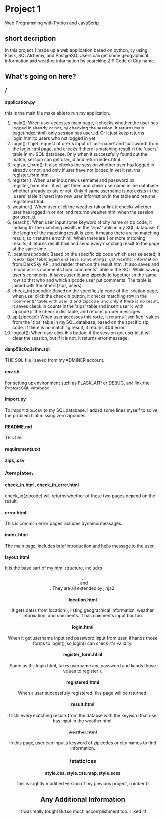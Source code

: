 # Project 1

Web Programming with Python and JavaScript

## short decription
In this project, I made up a web application based on python, by using Flask, SQLAlchemy, and PostgreSQ.
Users can get some geographical information and weather information by searching ZIP Code or City name.

## What's going on here?

### /
#### application.py
this is the main file make able to run my application.

1. main(): When user accesses main page, it checks whether the user has logged in already or not, by checking the session. It returns main page(index.html) only session has user_id. Or it just keep returns login.html to users who not logged in yet.
2. login(): It get request of user's input of 'username' and 'password' from the login.html page, and checks if there is matching result in the 'users' table in my SQL database. Only when it successfully found out the match, session can get user_id and return index.html.
3. register_form(): It also checks the session whether user has logged in already or not, and only if user have not logged in yet it returns register_form.html.
4. register(): When user input new username and password on register_form.html, it will get them and check username in the database whether already exists or not. Only if same username is not exists in the 'users' table it insert into new user information in the table and returns registered.html.
5. weather(): When user click the weather tab or link it checks whether user has logged in or not, and returns weather.html when the session got user_id.
6. search(): When user input some keyword of city name or zip code, it looking for the matching results in the 'zips' table in my SQL database. If the length of the matching result is zero, it means there are no matching result, so it returns error.html. When there are 1 or more matching results, it returns result.html and send every matching result to the page at the same time.
7. location(zipcode): Based on the specific zip code which user selected, it reads 'zips' table again and save some strings, get weather information from Dark Sky API, and render them on the result.html. It also saves and reload user's comments from 'comments' table in the SQL. While saving user's comments, it saves user id and zipcode id together on the same row so that who and which zipcode user put comments. The table is joined with the others(zips, users).
8. check_in(zipcode): Based on the specific zip code of the location page, when user click the check in button, it checks matching row in the 'comments' table with user id and zipcode, and only if there is no result, it saves check in counts in the 'zips' table and insert user id with zipcode in the check in list table, and returns proper messages.
9. api(zipcode): When user accesses this route, it returns 'jsonified' values from the 'zips' table in my SQL database, based on the specific zip code. If there is no matching result, it returns 404 error.
10. logout(): When user click this button, if the session got user id, it will clear the session, but if it is not, it returns error message.

#### danp58c0q3efhn.sql
THE SQL file I saved from my ADMINER account.

#### env.sh
For setting up environment such as FLASK_APP or DEBUG, and link the PostgreSQL database.

#### import.py
To import zips.csv to my SQL database. I added some lines myself to solve the problem that missing zero zipcodes.

#### README.md
This file.

#### requirements.txt
#### zips,.csv

### /templates/
#### check_in.html, check_in_error.html
check_in(zipcode) will returns whether of these two pages depend on the result.

#### error.html
This is common error pages includes dynamic messages.

#### index.html
The main page, includes brief introduction and hello message to the user.

#### layout.html
It is the base part of my html structure, includes <header>, <nav>, and <footer>. They are all extended by jinja2.

#### location.html
It gets datas from location(), listing geographical information, weather information, and comments. It has comments input box too.

#### login.html
When it get username input and password input from user, it hands those forms to login(), so login() can check it's validity.

#### register_form.html
Same as the login.html, takes username and password and hands those values to register().

#### registered.html
When a user successfully registered, this page will be returned.

#### result.html
It lists every matching results from the databse with the keyword that user has input in the weather.html.

#### weather.html
In this page, user can input a keyword of zip codes or city names to find information.

### /static/css
#### style.css, style.css.map, style.scss
This is slightly modified version of my previous project, number 0.

## Any Additional Information
It was really tough! But so much accomplishment too. I liked it!
